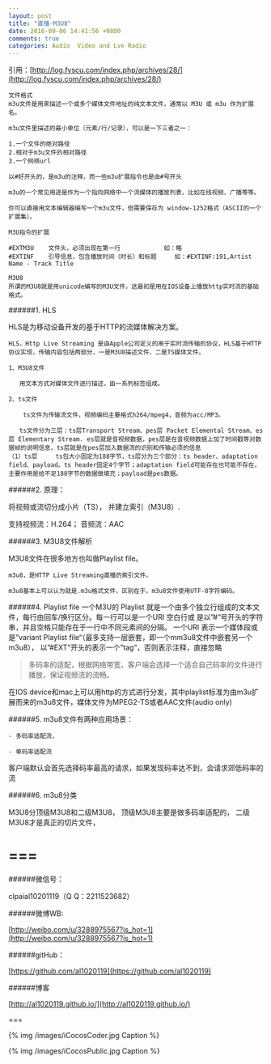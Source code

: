 ```yaml
---
layout: post
title: "直播-M3U8"
date: 2016-09-06 14:41:56 +0800
comments: true
categories: Audio  Video and Lve Radio
---
```


引用：[http://log.fyscu.com/index.php/archives/28/](http://log.fyscu.com/index.php/archives/28/)

	文件格式
	m3u文件是用来描述一个或多个媒体文件地址的纯文本文件，通常以 M3U 或 m3u 作为扩展名。
	
	m3u文件里描述的最小单位（元素/行/记录），可以是一下三者之一：
	
	1.一个文件的绝对路径
	2.相对于m3u文件的相对路径
	3.一个网络url


<!--more-->	



	以#好开头的，是m3u的注释，而一些m3u扩展指令也是由#号开头
	
	m3u的一个常见用途是作为一个指向网络中一个流媒体的播放列表，比如在线视频、广播等等。
	
	你可以直接用文本编辑器编写一个m3u文件，但需要保存为 window-1252格式（ASCII的一个扩展集）。
	
	M3U指令的扩展
	
	#EXTM3U    文件头，必须出现在第一行            如：略
	#EXTINF    引导信息，包含播放时间（时长）和标题     如：#EXTINF:191,Artist Name - Track Title
	
	M3U8
	所谓的M3U8就是用unicode编写的M3U文件，这最初是用在IOS设备上播放http实时流的基础格式。


######1. HLS

HLS是为移动设备开发的基于HTTP的流媒体解决方案。

	HLS，Http Live Streaming 是由Apple公司定义的用于实时流传输的协议，HLS基于HTTP协议实现，传输内容包括两部分，一是M3U8描述文件，二是TS媒体文件。
	
	1、M3U8文件
	
	   用文本方式对媒体文件进行描述，由一系列标签组成。
	
	2、ts文件
	
	    ts文件为传输流文件，视频编码主要格式h264/mpeg4，音频为acc/MP3。
	
	   ts文件分为三层：ts层Transport Stream、pes层 Packet Elemental Stream、es层 Elementary Stream. es层就是音视频数据，pes层是在音视频数据上加了时间戳等对数据帧的说明信息，ts层就是在pes层加入数据流的识别和传输必须的信息
	（1）ts层     ts包大小固定为188字节，ts层分为三个部分：ts header、adaptation field、payload。ts header固定4个字节；adaptation field可能存在也可能不存在，主要作用是给不足188字节的数据做填充；payload是pes数据。
	
######2. 原理：

将视频或流切分成小片（TS）， 并建立索引（M3U8）.

支持视频流：H.264； 音频流：AAC

######3. M3U8文件解析

M3U8文件在很多地方也叫做Playlist file。

	m3u8，是HTTP Live Streaming直播的索引文件。
	
	m3u8基本上可以认为就是.m3u格式文件，区别在于，m3u8文件使用UTF-8字符编码。

######4.  Playlist file
    一个M3U的 Playlist 就是一个由多个独立行组成的文本文件，每行由回车/换行区分。每一行可以是一个URI  空白行或
是以”#“号开头的字符串，并且空格只能存在于一行中不同元素间的分隔。
   一个URI 表示一个媒体段或是”variant Playlist file“（最多支持一层嵌套，即一个mm3u8文件中嵌套另一个m3u8），
以”#EXT“开头的表示一个”tag“，否则表示注释，直接忽略

>多码率的适配，根据网络带宽，客户端会选择一个适合自己码率的文件进行播放，保证视频流的流畅。

在IOS device和mac上可以用http的方式进行分发，其中playlist标准为由m3u扩展而来的m3u8文件，媒体文件为MPEG2-TS或者AAC文件(audio only)


######5. m3u8文件有两种应用场景：

	- 多码率适配流，

	- 单码率适配流

客户端默认会首先选择码率最高的请求，如果发现码率达不到，会请求郊低码率的流

######6. m3u8分类

M3U8分顶级M3U8和二级M3U8， 顶级M3U8主要是做多码率适配的， 二级M3U8才是真正的切片文件，








===
===


######微信号：
	
clpaial10201119（Q Q：2211523682）
    
######微博WB:

[http://weibo.com/u/3288975567?is_hot=1](http://weibo.com/u/3288975567?is_hot=1)

######gitHub：


[https://github.com/al1020119](https://github.com/al1020119)
	
######博客

[http://al1020119.github.io/](http://al1020119.github.io/)

===

{% img /images/iCocosCoder.jpg Caption %}  

{% img /images/iCocosPublic.jpg Caption %}  